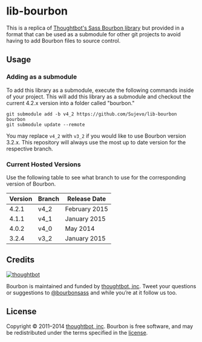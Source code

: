 lib-bourbon
===

This is a replica of [Thoughtbot's Sass Bourbon library](https://github.com/thoughtbot/bourbon) but provided in a format that can be used as a submodule for other git projects to avoid having to add Bourbon files to source control.

Usage
---

### Adding as a submodule

To add this library as a submodule, execute the following commands inside of your project. This will add this library as a submodule and checkout the current 4.2.x version into a folder called "bourbon."

	git submodule add -b v4_2 https://github.com/Sujevo/lib-bourbon bourbon
	git submodule update --remote

You may replace `v4_2` with `v3_2` if you would like to use Bourbon version 3.2.x. This repository will always use the most up to date version for the respective branch.

### Current Hosted Versions

Use the following table to see what branch to use for the corresponding version of Bourbon.

| Version | Branch | Release Date  |
| ------- | ------ | ------------- |
| 4.2.1   | v4_2   | February 2015 |
| 4.1.1   | v4_1   | January 2015  |
| 4.0.2   | v4_0   | May 2014      |
| 3.2.4   | v3_2   | January 2015  |


## Credits

[![thoughtbot](http://images.thoughtbot.com/bourbon/thoughtbot-logo.svg)](http://thoughtbot.com)

Bourbon is maintained and funded by [thoughtbot, inc](http://thoughtbot.com). Tweet your questions or suggestions to [@bourbonsass](https://twitter.com/bourbonsass) and while you’re at it follow us too.

## License

Copyright © 2011–2014 [thoughtbot, inc](http://thoughtbot.com). Bourbon is free software, and may be redistributed under the terms specified in the [license](https://github.com/thoughtbot/bourbon/blob/master/LICENSE.md).
